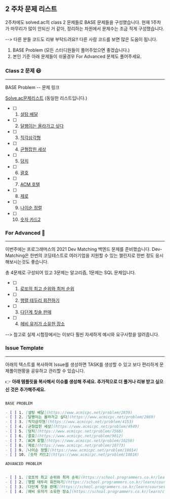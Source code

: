 ## 2 주차 문제 리스트

2주차에도 solved.ac의 class 2 문제들로 BASE 문제들을 구성했습니다.
현재 1주차가 마무리가 많이 안되신 거 같아, 정리하는 차원에서 문제수는 조금 적게 구성했습니다. 

--> 다른 분들 코드도 리뷰 부탁드려요!! 다른 사람 코드를 보면 많은 도움이 됩니다.

1. BASE Problem (모든 스터디원들이 풀어주었으면 좋겠습니다.)
2. 본인 기준 아래 문제들이 쉬울경우 For Advanced 문제도 풀어주세요.

### Class 2 문제 😆
---
BASE Problem -- 문제 링크

[Solve.ac문제리스트](https://solved.ac/class/2) (동일한 리스트입니다.)

- [ ] 1. [설탕 배달](https://www.acmicpc.net/problem/2839)
- [ ] 2. [달팽이는 올라가고 싶다](https://www.acmicpc.net/problem/2869)
- [ ] 3. [직각삼각형](https://www.acmicpc.net/problem/4153)
- [ ] 4. [균형잡힌 세상](https://www.acmicpc.net/problem/4949)
- [ ] 5. [덩치](https://www.acmicpc.net/problem/7568)
- [ ] 6. [괄호](https://www.acmicpc.net/problem/9012)
- [ ] 7. [ACM 호텔](https://www.acmicpc.net/problem/10250)
- [ ] 8. [제로](https://www.acmicpc.net/problem/10773)
- [ ] 9. [나이순 정렬](https://www.acmicpc.net/problem/10814)
- [ ] 10. [숫자 카드2](https://www.acmicpc.net/problem/10816)


### For Advanced 🚀

---

이번주에는 프로그래머스의 2021 Dev Matching 백엔드 문제를 준비했습니다.
Dev-Matching은 한번의 코딩테스트로 여러기업을 지원할 수 있는 챌린지로 한번 정도 응시해보시는것도 좋습니다. 

총 4문제로 구성되어 있고 3문제는 알고리즘, 1문제는 SQL 문제입니다.

- [ ] 1. [로또의 최고 순위와 최저 순위](https://school.programmers.co.kr/learn/courses/30/lessons/77484)
- [ ] 2. [행렬 테두리 회전하기](https://school.programmers.co.kr/learn/courses/30/lessons/77485)
- [ ] 3. [다단계 칫솔 판매](https://school.programmers.co.kr/learn/courses/30/lessons/77486)
- [ ] 4. [헤비 유저가 소유한 장소](https://school.programmers.co.kr/learn/courses/30/lessons/77487)

--> 참고로 실제 시험장에서는 이보다 훨씬 자세하게 예시와 요구사항을 알려줍니다.

### Issue Template

---

아래의 텍스트를 복사하여 Issue를 생성하면 TASK를 생성할 수 있고 보다 편리하게 문제풀이현황을 공유하고 관리할 수 있습니다.

👉 **아래 템플릿을 복사해서 이슈를 생성해 주세요. 추가적으로 더 풀거나 리뷰 받고 싶으신 것은 추가해주세요.**

```markdown

BASE PROBLEM

- [ ] 1. [설탕 배달](https://www.acmicpc.net/problem/2839)
- [ ] 2. [달팽이는 올라가고 싶다](https://www.acmicpc.net/problem/2869)
- [ ] 3. [직각삼각형](https://www.acmicpc.net/problem/4153)
- [ ] 4. [균형잡힌 세상](https://www.acmicpc.net/problem/4949)
- [ ] 5. [덩치](https://www.acmicpc.net/problem/7568)
- [ ] 6. [괄호](https://www.acmicpc.net/problem/9012)
- [ ] 7. [ACM 호텔](https://www.acmicpc.net/problem/10250)
- [ ] 8. [제로](https://www.acmicpc.net/problem/10773)
- [ ] 9. [나이순 정렬](https://www.acmicpc.net/problem/10814)
- [ ] 10. [숫자 카드2](https://www.acmicpc.net/problem/10816)

ADVANCED PROBLEM


- [ ] 1. [로또의 최고 순위와 최저 순위](https://school.programmers.co.kr/learn/courses/30/lessons/77484)
- [ ] 2. [행렬 테두리 회전하기](https://school.programmers.co.kr/learn/courses/30/lessons/77485)
- [ ] 3. [다단계 칫솔 판매](https://school.programmers.co.kr/learn/courses/30/lessons/77486)
- [ ] 4. [헤비 유저가 소유한 장소](https://school.programmers.co.kr/learn/courses/30/lessons/77487)


```
